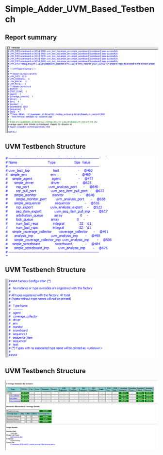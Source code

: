 # Simple_Adder_UVM_Based_Testbench #
## Report summary 
<img src="Screenshot 2024-06-29 000847.png" width="700">

##  UVM Testbench Structure

<img src="Screenshot 2024-06-29 001400.png" width="700">

##  UVM Testbench Structure

<img src="Screenshot 2024-06-29 001448.png" width="700">

##  UVM Testbench Structure

<img src="Screenshot 2024-06-29 001524.png" width="700">
